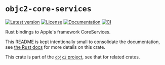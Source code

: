 # `objc2-core-services`

[![Latest version](https://badgen.net/crates/v/objc2-core-services)](https://crates.io/crates/objc2-core-services)
[![License](https://badgen.net/badge/license/MIT/blue)](../LICENSE.txt)
[![Documentation](https://docs.rs/objc2-core-services/badge.svg)](https://docs.rs/objc2-core-services/)
[![CI](https://github.com/madsmtm/objc2/actions/workflows/ci.yml/badge.svg)](https://github.com/madsmtm/objc2/actions/workflows/ci.yml)

Rust bindings to Apple's framework CoreServices.

This README is kept intentionally small to consolidate the documentation, see
[the Rust docs](https://docs.rs/objc2-core-services/) for more details on this crate.

This crate is part of the [`objc2` project](https://github.com/madsmtm/objc2),
see that for related crates.
